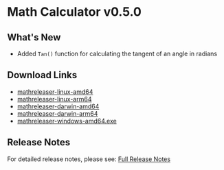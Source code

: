 # Math Calculator v0.5.0

## What's New

- Added `Tan()` function for calculating the tangent of an angle in radians

## Download Links

- [mathreleaser-linux-amd64](https://github.com/PingDavidR/go-release-test/releases/download/v0.5.0/mathreleaser-linux-amd64)
- [mathreleaser-linux-arm64](https://github.com/PingDavidR/go-release-test/releases/download/v0.5.0/mathreleaser-linux-arm64)
- [mathreleaser-darwin-amd64](https://github.com/PingDavidR/go-release-test/releases/download/v0.5.0/mathreleaser-darwin-amd64)
- [mathreleaser-darwin-arm64](https://github.com/PingDavidR/go-release-test/releases/download/v0.5.0/mathreleaser-darwin-arm64)
- [mathreleaser-windows-amd64.exe](https://github.com/PingDavidR/go-release-test/releases/download/v0.5.0/mathreleaser-windows-amd64.exe)

## Release Notes

For detailed release notes, please see:
[Full Release Notes](https://github.com/PingDavidR/go-release-test/blob/main/release-notes/v0.5.0/RELEASE_NOTES.adoc)
